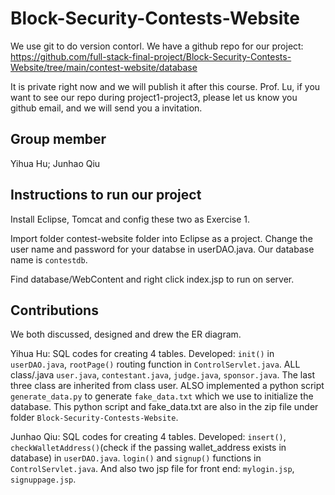 # Block-Security-Contests-Website

We use git to do version contorl. We have a github repo for our project: https://github.com/full-stack-final-project/Block-Security-Contests-Website/tree/main/contest-website/database

It is private right now and we will publish it after this course. Prof. Lu, if you want to see our repo during project1-project3, please let us know you github email, and we will send you a invitation. 

## Group member

Yihua Hu; 
Junhao Qiu

## Instructions to run our project

Install Eclipse, Tomcat and config these two as Exercise 1.

Import folder contest-website folder into Eclipse as a project. Change the user name and password for your databse in userDAO.java. Our database name is `contestdb`.

Find database/WebContent and right click index.jsp to run on server. 

## Contributions

We both discussed, designed and drew the ER diagram. 

Yihua Hu: SQL codes for creating 4 tables. Developed: `init()` in `userDAO.java`, `rootPage()` routing function in `ControlServlet.java`. ALL class/.java `user.java`, `contestant.java`, `judge.java`, `sponsor.java`. The last three class are  inherited from class user. ALSO implemented a python script `generate_data.py` to generate `fake_data.txt` which we use to initialize the database. This python script and fake_data.txt are also in the zip file under folder `Block-Security-Contests-Website`. 

Junhao Qiu: SQL codes for creating 4 tables. Developed: `insert()`, `checkWalletAddress()`(check if the passing wallet_address exists in database) in `userDAO.java`. `login()` and `signup()` functions in `ControlServlet.java`. And also two jsp file for front end: `mylogin.jsp`, `signuppage.jsp`.

